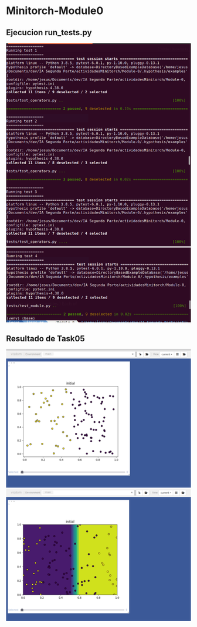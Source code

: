 # Minitorch-Module0

## Ejecucion run_tests.py
![](https://github.com/JesusATL/Minitorch-Module0/blob/main/images/test123.png)
![](https://github.com/JesusATL/Minitorch-Module0/blob/main/images/test4.png)
## Resultado de Task05
![](https://github.com/JesusATL/Minitorch-Module0/blob/main/images/vis1.png)
![](https://github.com/JesusATL/Minitorch-Module0/blob/main/images/vis2.png)
